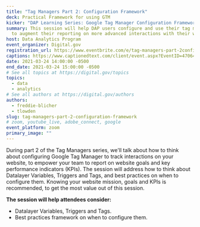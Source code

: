 ```yaml
---
title: "Tag Managers Part 2: Configuration Framework"
deck: Practical Framework for using GTM
kicker: "DAP Learning Series: Google Tag Manager Configuration Framework"
summary: This session will help DAP users configure and use their tag manager,
  to augment their reporting on more advanced interactions with their websites.
host: Data Analytics Program
event_organizer: Digital.gov
registration_url: https://www.eventbrite.com/e/tag-managers-part-2configuration-framework-tickets-139470916265
captions: https://www.captionedtext.com/client/event.aspx?EventID=4706486&CustomerID=321
date: 2021-03-24 14:00:00 -0500
end_date: 2021-03-24 15:00:00 -0500
# See all topics at https://digital.gov/topics
topics:
  - data
  - analytics
# See all authors at https://digital.gov/authors
authors:
  - freddie-blicher
  - tlowden
slug: tag-managers-part-2-configuration-framework
# zoom, youtube_live, adobe_connect, google
event_platform: zoom
primary_image: ""
---
```

During part 2 of the Tag Managers series, we'll talk about how to think about configuring Google Tag Manager to track interactions on your website, to empower your team to report on website goals and key performance indicators (KPIs). The session will address how to think about Datalayer Variables, Triggers and Tags, and best practices on when to configure them. Knowing your website mission, goals and KPIs is recommended, to get the most value out of this session. 

**The session will help attendees consider:**

* Datalayer Variables, Triggers and Tags.
* Best practices framework on when to configure them.